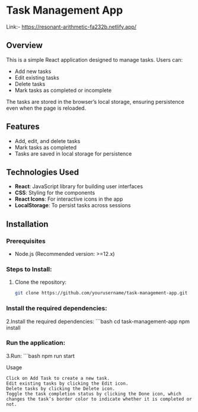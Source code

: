 # Task Management App

Link:- https://resonant-arithmetic-fa232b.netlify.app/

## Overview
This is a simple React application designed to manage tasks. Users can:
- Add new tasks
- Edit existing tasks
- Delete tasks
- Mark tasks as completed or incomplete

The tasks are stored in the browser’s local storage, ensuring persistence even when the page is reloaded.

## Features
- Add, edit, and delete tasks
- Mark tasks as completed
- Tasks are saved in local storage for persistence

## Technologies Used
- **React**: JavaScript library for building user interfaces
- **CSS**: Styling for the components
- **React Icons**: For interactive icons in the app
- **LocalStorage**: To persist tasks across sessions

## Installation

### Prerequisites
- Node.js (Recommended version: >=12.x)

### Steps to Install:
1. Clone the repository:
   ```bash
   git clone https://github.com/yourusername/task-management-app.git


### Install the required dependencies:
2.Install the required dependencies:
    ```bash
    cd task-management-app
    npm install


### Run the application:
3.Run:
    ```bash
    npm run start
    
Usage

    Click on Add Task to create a new task.
    Edit existing tasks by clicking the Edit icon.
    Delete tasks by clicking the Delete icon.
    Toggle the task completion status by clicking the Done icon, which changes the task’s border color to indicate whether it is completed or not.
